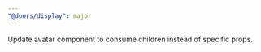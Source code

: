 ```yaml
---
"@doors/display": major
---
```


Update avatar component to consume children instead of specific props.
